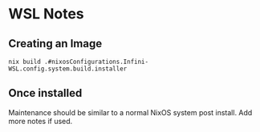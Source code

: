 # WSL Notes

## Creating an Image

`nix build .#nixosConfigurations.Infini-WSL.config.system.build.installer`

## Once installed

Maintenance should be similar to a normal NixOS system post install.
Add more notes if used.
